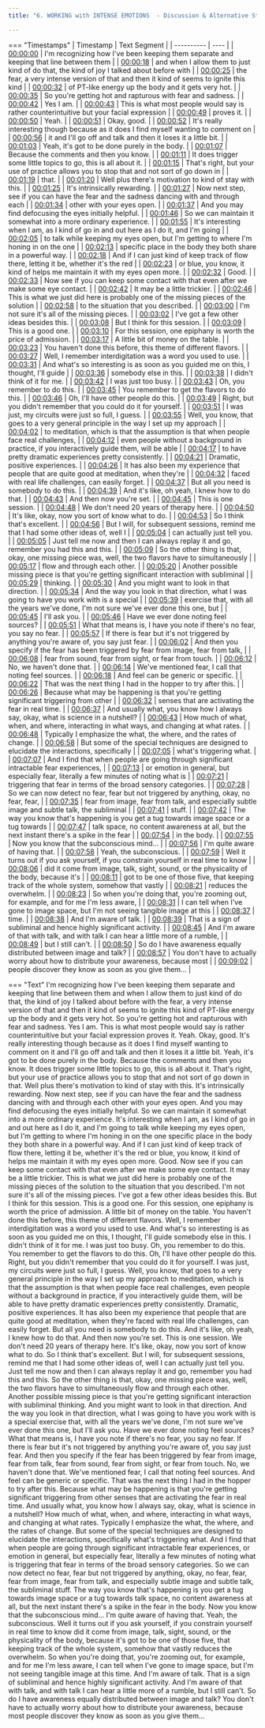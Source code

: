 ```yaml
---
title: "6. WORKING with INTENSE EMOTIONS  - Discussion & Alternative Strategies"

---
```

=== "Timestamps"
    | Timestamp | Text Segment |
    | ---------- | ----  |
    | [00:00:00](https://www.youtube.com/watch?v=BFR5eX0VxmU&t=0) |  I'm recognizing how I've been keeping them separate and keeping that line between them |
    | [00:00:18](https://www.youtube.com/watch?v=BFR5eX0VxmU&t=18) |  and when I allow them to just kind of do that, the kind of joy I talked about before with |
    | [00:00:25](https://www.youtube.com/watch?v=BFR5eX0VxmU&t=25) |  the fear, a very intense version of that and then it kind of seems to ignite this kind |
    | [00:00:32](https://www.youtube.com/watch?v=BFR5eX0VxmU&t=32) |  of PT-like energy up the body and it gets very hot. |
    | [00:00:35](https://www.youtube.com/watch?v=BFR5eX0VxmU&t=35) |  So you're getting hot and rapturous with fear and sadness. |
    | [00:00:42](https://www.youtube.com/watch?v=BFR5eX0VxmU&t=42) |  Yes I am. |
    | [00:00:43](https://www.youtube.com/watch?v=BFR5eX0VxmU&t=43) |  This is what most people would say is rather counterintuitive but your facial expression |
    | [00:00:49](https://www.youtube.com/watch?v=BFR5eX0VxmU&t=49) |  proves it. |
    | [00:00:50](https://www.youtube.com/watch?v=BFR5eX0VxmU&t=50) |  Yeah. |
    | [00:00:51](https://www.youtube.com/watch?v=BFR5eX0VxmU&t=51) |  Okay, good. |
    | [00:00:52](https://www.youtube.com/watch?v=BFR5eX0VxmU&t=52) |  It's really interesting though because as it does I find myself wanting to comment on |
    | [00:00:56](https://www.youtube.com/watch?v=BFR5eX0VxmU&t=56) |  it and I'll go off and talk and then it loses it a little bit. |
    | [00:01:03](https://www.youtube.com/watch?v=BFR5eX0VxmU&t=63) |  Yeah, it's got to be done purely in the body. |
    | [00:01:07](https://www.youtube.com/watch?v=BFR5eX0VxmU&t=67) |  Because the comments and then you know. |
    | [00:01:11](https://www.youtube.com/watch?v=BFR5eX0VxmU&t=71) |  It does trigger some little topics to go, this is all about it. |
    | [00:01:15](https://www.youtube.com/watch?v=BFR5eX0VxmU&t=75) |  That's right, but your use of practice allows you to stop that and not sort of go down in |
    | [00:01:19](https://www.youtube.com/watch?v=BFR5eX0VxmU&t=79) |  that. |
    | [00:01:20](https://www.youtube.com/watch?v=BFR5eX0VxmU&t=80) |  Well plus there's motivation to kind of stay with this. |
    | [00:01:25](https://www.youtube.com/watch?v=BFR5eX0VxmU&t=85) |  It's intrinsically rewarding. |
    | [00:01:27](https://www.youtube.com/watch?v=BFR5eX0VxmU&t=87) |  Now next step, see if you can have the fear and the sadness dancing with and through each |
    | [00:01:34](https://www.youtube.com/watch?v=BFR5eX0VxmU&t=94) |  other with your eyes open. |
    | [00:01:37](https://www.youtube.com/watch?v=BFR5eX0VxmU&t=97) |  And you may find defocusing the eyes initially helpful. |
    | [00:01:46](https://www.youtube.com/watch?v=BFR5eX0VxmU&t=106) |  So we can maintain it somewhat into a more ordinary experience. |
    | [00:01:55](https://www.youtube.com/watch?v=BFR5eX0VxmU&t=115) |  It's interesting when I am, as I kind of go in and out here as I do it, and I'm going |
    | [00:02:05](https://www.youtube.com/watch?v=BFR5eX0VxmU&t=125) |  to talk while keeping my eyes open, but I'm getting to where I'm honing in on the one |
    | [00:02:13](https://www.youtube.com/watch?v=BFR5eX0VxmU&t=133) |  specific place in the body they both share in a powerful way. |
    | [00:02:18](https://www.youtube.com/watch?v=BFR5eX0VxmU&t=138) |  And if I can just kind of keep track of flow there, letting it be, whether it's the red |
    | [00:02:23](https://www.youtube.com/watch?v=BFR5eX0VxmU&t=143) |  or blue, you know, it kind of helps me maintain it with my eyes open more. |
    | [00:02:32](https://www.youtube.com/watch?v=BFR5eX0VxmU&t=152) |  Good. |
    | [00:02:33](https://www.youtube.com/watch?v=BFR5eX0VxmU&t=153) |  Now see if you can keep some contact with that even after we make some eye contact. |
    | [00:02:42](https://www.youtube.com/watch?v=BFR5eX0VxmU&t=162) |  It may be a little trickier. |
    | [00:02:46](https://www.youtube.com/watch?v=BFR5eX0VxmU&t=166) |  This is what we just did here is probably one of the missing pieces of the solution |
    | [00:02:58](https://www.youtube.com/watch?v=BFR5eX0VxmU&t=178) |  to the situation that you described. |
    | [00:03:00](https://www.youtube.com/watch?v=BFR5eX0VxmU&t=180) |  I'm not sure it's all of the missing pieces. |
    | [00:03:02](https://www.youtube.com/watch?v=BFR5eX0VxmU&t=182) |  I've got a few other ideas besides this. |
    | [00:03:08](https://www.youtube.com/watch?v=BFR5eX0VxmU&t=188) |  But I think for this session. |
    | [00:03:09](https://www.youtube.com/watch?v=BFR5eX0VxmU&t=189) |  This is a good one. |
    | [00:03:10](https://www.youtube.com/watch?v=BFR5eX0VxmU&t=190) |  For this session, one epiphany is worth the price of admission. |
    | [00:03:17](https://www.youtube.com/watch?v=BFR5eX0VxmU&t=197) |  A little bit of money on the table. |
    | [00:03:23](https://www.youtube.com/watch?v=BFR5eX0VxmU&t=203) |  You haven't done this before, this theme of different flavors. |
    | [00:03:27](https://www.youtube.com/watch?v=BFR5eX0VxmU&t=207) |  Well, I remember interdigitation was a word you used to use. |
    | [00:03:31](https://www.youtube.com/watch?v=BFR5eX0VxmU&t=211) |  And what's so interesting is as soon as you guided me on this, I thought, I'll guide |
    | [00:03:36](https://www.youtube.com/watch?v=BFR5eX0VxmU&t=216) |  somebody else in this. |
    | [00:03:38](https://www.youtube.com/watch?v=BFR5eX0VxmU&t=218) |  I didn't think of it for me. |
    | [00:03:42](https://www.youtube.com/watch?v=BFR5eX0VxmU&t=222) |  I was just too busy. |
    | [00:03:43](https://www.youtube.com/watch?v=BFR5eX0VxmU&t=223) |  Oh, you remember to do this. |
    | [00:03:45](https://www.youtube.com/watch?v=BFR5eX0VxmU&t=225) |  You remember to get the flavors to do this. |
    | [00:03:46](https://www.youtube.com/watch?v=BFR5eX0VxmU&t=226) |  Oh, I'll have other people do this. |
    | [00:03:49](https://www.youtube.com/watch?v=BFR5eX0VxmU&t=229) |  Right, but you didn't remember that you could do it for yourself. |
    | [00:03:51](https://www.youtube.com/watch?v=BFR5eX0VxmU&t=231) |  I was just, my circuits were just so full, I guess. |
    | [00:03:55](https://www.youtube.com/watch?v=BFR5eX0VxmU&t=235) |  Well, you know, that goes to a very general principle in the way I set up my approach |
    | [00:04:02](https://www.youtube.com/watch?v=BFR5eX0VxmU&t=242) |  to meditation, which is that the assumption is that when people face real challenges, |
    | [00:04:12](https://www.youtube.com/watch?v=BFR5eX0VxmU&t=252) |  even people without a background in practice, if you interactively guide them, will be able |
    | [00:04:17](https://www.youtube.com/watch?v=BFR5eX0VxmU&t=257) |  to have pretty dramatic experiences pretty consistently. |
    | [00:04:21](https://www.youtube.com/watch?v=BFR5eX0VxmU&t=261) |  Dramatic, positive experiences. |
    | [00:04:26](https://www.youtube.com/watch?v=BFR5eX0VxmU&t=266) |  It has also been my experience that people that are quite good at meditation, when they're |
    | [00:04:32](https://www.youtube.com/watch?v=BFR5eX0VxmU&t=272) |  faced with real life challenges, can easily forget. |
    | [00:04:37](https://www.youtube.com/watch?v=BFR5eX0VxmU&t=277) |  But all you need is somebody to do this. |
    | [00:04:39](https://www.youtube.com/watch?v=BFR5eX0VxmU&t=279) |  And it's like, oh yeah, I knew how to do that. |
    | [00:04:43](https://www.youtube.com/watch?v=BFR5eX0VxmU&t=283) |  And then now you're set. |
    | [00:04:45](https://www.youtube.com/watch?v=BFR5eX0VxmU&t=285) |  This is one session. |
    | [00:04:48](https://www.youtube.com/watch?v=BFR5eX0VxmU&t=288) |  We don't need 20 years of therapy here. |
    | [00:04:50](https://www.youtube.com/watch?v=BFR5eX0VxmU&t=290) |  It's like, okay, now you sort of know what to do. |
    | [00:04:53](https://www.youtube.com/watch?v=BFR5eX0VxmU&t=293) |  So I think that's excellent. |
    | [00:04:56](https://www.youtube.com/watch?v=BFR5eX0VxmU&t=296) |  But I will, for subsequent sessions, remind me that I had some other ideas of, well I |
    | [00:05:04](https://www.youtube.com/watch?v=BFR5eX0VxmU&t=304) |  can actually just tell you. |
    | [00:05:05](https://www.youtube.com/watch?v=BFR5eX0VxmU&t=305) |  Just tell me now and then I can always replay it and go, remember you had this and this. |
    | [00:05:09](https://www.youtube.com/watch?v=BFR5eX0VxmU&t=309) |  So the other thing is that, okay, one missing piece was, well, the two flavors have to simultaneously |
    | [00:05:17](https://www.youtube.com/watch?v=BFR5eX0VxmU&t=317) |  flow and through each other. |
    | [00:05:20](https://www.youtube.com/watch?v=BFR5eX0VxmU&t=320) |  Another possible missing piece is that you're getting significant interaction with subliminal |
    | [00:05:29](https://www.youtube.com/watch?v=BFR5eX0VxmU&t=329) |  thinking. |
    | [00:05:30](https://www.youtube.com/watch?v=BFR5eX0VxmU&t=330) |  And you might want to look in that direction. |
    | [00:05:34](https://www.youtube.com/watch?v=BFR5eX0VxmU&t=334) |  And the way you look in that direction, what I was going to have you work with is a special |
    | [00:05:39](https://www.youtube.com/watch?v=BFR5eX0VxmU&t=339) |  exercise that, with all the years we've done, I'm not sure we've ever done this one, but |
    | [00:05:45](https://www.youtube.com/watch?v=BFR5eX0VxmU&t=345) |  I'll ask you. |
    | [00:05:46](https://www.youtube.com/watch?v=BFR5eX0VxmU&t=346) |  Have we ever done noting feel sources? |
    | [00:05:51](https://www.youtube.com/watch?v=BFR5eX0VxmU&t=351) |  What that means is, I have you note if there's no fear, you say no fear. |
    | [00:05:57](https://www.youtube.com/watch?v=BFR5eX0VxmU&t=357) |  If there is fear but it's not triggered by anything you're aware of, you say just fear. |
    | [00:06:02](https://www.youtube.com/watch?v=BFR5eX0VxmU&t=362) |  And then you specify if the fear has been triggered by fear from image, fear from talk, |
    | [00:06:08](https://www.youtube.com/watch?v=BFR5eX0VxmU&t=368) |  fear from sound, fear from sight, or fear from touch. |
    | [00:06:12](https://www.youtube.com/watch?v=BFR5eX0VxmU&t=372) |  No, we haven't done that. |
    | [00:06:14](https://www.youtube.com/watch?v=BFR5eX0VxmU&t=374) |  We've mentioned fear, I call that noting feel sources. |
    | [00:06:18](https://www.youtube.com/watch?v=BFR5eX0VxmU&t=378) |  And feel can be generic or specific. |
    | [00:06:22](https://www.youtube.com/watch?v=BFR5eX0VxmU&t=382) |  That was the next thing I had in the hopper to try after this. |
    | [00:06:26](https://www.youtube.com/watch?v=BFR5eX0VxmU&t=386) |  Because what may be happening is that you're getting significant triggering from other |
    | [00:06:32](https://www.youtube.com/watch?v=BFR5eX0VxmU&t=392) |  senses that are activating the fear in real time. |
    | [00:06:37](https://www.youtube.com/watch?v=BFR5eX0VxmU&t=397) |  And usually what, you know how I always say, okay, what is science in a nutshell? |
    | [00:06:43](https://www.youtube.com/watch?v=BFR5eX0VxmU&t=403) |  How much of what, when, and where, interacting in what ways, and changing at what rates. |
    | [00:06:48](https://www.youtube.com/watch?v=BFR5eX0VxmU&t=408) |  Typically I emphasize the what, the where, and the rates of change. |
    | [00:06:58](https://www.youtube.com/watch?v=BFR5eX0VxmU&t=418) |  But some of the special techniques are designed to elucidate the interactions, specifically |
    | [00:07:05](https://www.youtube.com/watch?v=BFR5eX0VxmU&t=425) |  what's triggering what. |
    | [00:07:07](https://www.youtube.com/watch?v=BFR5eX0VxmU&t=427) |  And I find that when people are going through significant intractable fear experiences, |
    | [00:07:13](https://www.youtube.com/watch?v=BFR5eX0VxmU&t=433) |  or emotion in general, but especially fear, literally a few minutes of noting what is |
    | [00:07:21](https://www.youtube.com/watch?v=BFR5eX0VxmU&t=441) |  triggering that fear in terms of the broad sensory categories. |
    | [00:07:28](https://www.youtube.com/watch?v=BFR5eX0VxmU&t=448) |  So we can now detect no fear, fear but not triggered by anything, okay, no fear, fear, |
    | [00:07:35](https://www.youtube.com/watch?v=BFR5eX0VxmU&t=455) |  fear from image, fear from talk, and especially subtle image and subtle talk, the subliminal |
    | [00:07:41](https://www.youtube.com/watch?v=BFR5eX0VxmU&t=461) |  stuff. |
    | [00:07:42](https://www.youtube.com/watch?v=BFR5eX0VxmU&t=462) |  The way you know that's happening is you get a tug towards image space or a tug towards |
    | [00:07:47](https://www.youtube.com/watch?v=BFR5eX0VxmU&t=467) |  talk space, no content awareness at all, but the next instant there's a spike in the fear |
    | [00:07:54](https://www.youtube.com/watch?v=BFR5eX0VxmU&t=474) |  in the body. |
    | [00:07:55](https://www.youtube.com/watch?v=BFR5eX0VxmU&t=475) |  Now you know that the subconscious mind... |
    | [00:07:56](https://www.youtube.com/watch?v=BFR5eX0VxmU&t=476) |  I'm quite aware of having that. |
    | [00:07:58](https://www.youtube.com/watch?v=BFR5eX0VxmU&t=478) |  Yeah, the subconscious. |
    | [00:07:59](https://www.youtube.com/watch?v=BFR5eX0VxmU&t=479) |  Well it turns out if you ask yourself, if you constrain yourself in real time to know |
    | [00:08:06](https://www.youtube.com/watch?v=BFR5eX0VxmU&t=486) |  did it come from image, talk, sight, sound, or the physicality of the body, because it's |
    | [00:08:11](https://www.youtube.com/watch?v=BFR5eX0VxmU&t=491) |  got to be one of those five, that keeping track of the whole system, somehow that vastly |
    | [00:08:21](https://www.youtube.com/watch?v=BFR5eX0VxmU&t=501) |  reduces the overwhelm. |
    | [00:08:23](https://www.youtube.com/watch?v=BFR5eX0VxmU&t=503) |  So when you're doing that, you're zooming out, for example, and for me I'm less aware, |
    | [00:08:31](https://www.youtube.com/watch?v=BFR5eX0VxmU&t=511) |  I can tell when I've gone to image space, but I'm not seeing tangible image at this |
    | [00:08:37](https://www.youtube.com/watch?v=BFR5eX0VxmU&t=517) |  time. |
    | [00:08:38](https://www.youtube.com/watch?v=BFR5eX0VxmU&t=518) |  And I'm aware of talk. |
    | [00:08:39](https://www.youtube.com/watch?v=BFR5eX0VxmU&t=519) |  That is a sign of subliminal and hence highly significant activity. |
    | [00:08:45](https://www.youtube.com/watch?v=BFR5eX0VxmU&t=525) |  And I'm aware of that with talk, and with talk I can hear a little more of a rumble, |
    | [00:08:49](https://www.youtube.com/watch?v=BFR5eX0VxmU&t=529) |  but I still can't. |
    | [00:08:50](https://www.youtube.com/watch?v=BFR5eX0VxmU&t=530) |  So do I have awareness equally distributed between image and talk? |
    | [00:08:57](https://www.youtube.com/watch?v=BFR5eX0VxmU&t=537) |  You don't have to actually worry about how to distribute your awareness, because most |
    | [00:09:02](https://www.youtube.com/watch?v=BFR5eX0VxmU&t=542) |  people discover they know as soon as you give them... |

=== "Text"
     I'm recognizing how I've been keeping them separate and keeping that line between them and when I allow them to just kind of do that, the kind of joy I talked about before with the fear, a very intense version of that and then it kind of seems to ignite this kind of PT-like energy up the body and it gets very hot. So you're getting hot and rapturous with fear and sadness. Yes I am. This is what most people would say is rather counterintuitive but your facial expression proves it. Yeah. Okay, good. It's really interesting though because as it does I find myself wanting to comment on it and I'll go off and talk and then it loses it a little bit. Yeah, it's got to be done purely in the body. Because the comments and then you know. It does trigger some little topics to go, this is all about it. That's right, but your use of practice allows you to stop that and not sort of go down in that. Well plus there's motivation to kind of stay with this. It's intrinsically rewarding. Now next step, see if you can have the fear and the sadness dancing with and through each other with your eyes open. And you may find defocusing the eyes initially helpful. So we can maintain it somewhat into a more ordinary experience. It's interesting when I am, as I kind of go in and out here as I do it, and I'm going to talk while keeping my eyes open, but I'm getting to where I'm honing in on the one specific place in the body they both share in a powerful way. And if I can just kind of keep track of flow there, letting it be, whether it's the red or blue, you know, it kind of helps me maintain it with my eyes open more. Good. Now see if you can keep some contact with that even after we make some eye contact. It may be a little trickier. This is what we just did here is probably one of the missing pieces of the solution to the situation that you described. I'm not sure it's all of the missing pieces. I've got a few other ideas besides this. But I think for this session. This is a good one. For this session, one epiphany is worth the price of admission. A little bit of money on the table. You haven't done this before, this theme of different flavors. Well, I remember interdigitation was a word you used to use. And what's so interesting is as soon as you guided me on this, I thought, I'll guide somebody else in this. I didn't think of it for me. I was just too busy. Oh, you remember to do this. You remember to get the flavors to do this. Oh, I'll have other people do this. Right, but you didn't remember that you could do it for yourself. I was just, my circuits were just so full, I guess. Well, you know, that goes to a very general principle in the way I set up my approach to meditation, which is that the assumption is that when people face real challenges, even people without a background in practice, if you interactively guide them, will be able to have pretty dramatic experiences pretty consistently. Dramatic, positive experiences. It has also been my experience that people that are quite good at meditation, when they're faced with real life challenges, can easily forget. But all you need is somebody to do this. And it's like, oh yeah, I knew how to do that. And then now you're set. This is one session. We don't need 20 years of therapy here. It's like, okay, now you sort of know what to do. So I think that's excellent. But I will, for subsequent sessions, remind me that I had some other ideas of, well I can actually just tell you. Just tell me now and then I can always replay it and go, remember you had this and this. So the other thing is that, okay, one missing piece was, well, the two flavors have to simultaneously flow and through each other. Another possible missing piece is that you're getting significant interaction with subliminal thinking. And you might want to look in that direction. And the way you look in that direction, what I was going to have you work with is a special exercise that, with all the years we've done, I'm not sure we've ever done this one, but I'll ask you. Have we ever done noting feel sources? What that means is, I have you note if there's no fear, you say no fear. If there is fear but it's not triggered by anything you're aware of, you say just fear. And then you specify if the fear has been triggered by fear from image, fear from talk, fear from sound, fear from sight, or fear from touch. No, we haven't done that. We've mentioned fear, I call that noting feel sources. And feel can be generic or specific. That was the next thing I had in the hopper to try after this. Because what may be happening is that you're getting significant triggering from other senses that are activating the fear in real time. And usually what, you know how I always say, okay, what is science in a nutshell? How much of what, when, and where, interacting in what ways, and changing at what rates. Typically I emphasize the what, the where, and the rates of change. But some of the special techniques are designed to elucidate the interactions, specifically what's triggering what. And I find that when people are going through significant intractable fear experiences, or emotion in general, but especially fear, literally a few minutes of noting what is triggering that fear in terms of the broad sensory categories. So we can now detect no fear, fear but not triggered by anything, okay, no fear, fear, fear from image, fear from talk, and especially subtle image and subtle talk, the subliminal stuff. The way you know that's happening is you get a tug towards image space or a tug towards talk space, no content awareness at all, but the next instant there's a spike in the fear in the body. Now you know that the subconscious mind... I'm quite aware of having that. Yeah, the subconscious. Well it turns out if you ask yourself, if you constrain yourself in real time to know did it come from image, talk, sight, sound, or the physicality of the body, because it's got to be one of those five, that keeping track of the whole system, somehow that vastly reduces the overwhelm. So when you're doing that, you're zooming out, for example, and for me I'm less aware, I can tell when I've gone to image space, but I'm not seeing tangible image at this time. And I'm aware of talk. That is a sign of subliminal and hence highly significant activity. And I'm aware of that with talk, and with talk I can hear a little more of a rumble, but I still can't. So do I have awareness equally distributed between image and talk? You don't have to actually worry about how to distribute your awareness, because most people discover they know as soon as you give them...
